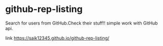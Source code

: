 # github-rep-listing

Search for users from GitHub.Check their stuff!! simple work with GitHub api.

link
https://saik12345.github.io/github-rep-listing/